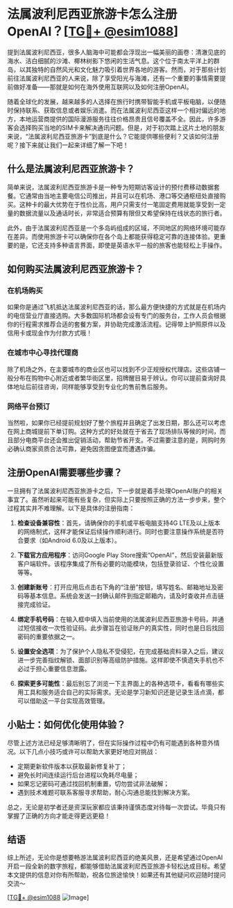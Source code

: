 # 法属波利尼西亚旅游卡怎么注册OpenAI？[[TG💪+ @esim1088](https://t.me/s/esim1088)]

提到法属波利尼西亚，很多人脑海中可能都会浮现出一幅美丽的画卷：清澈见底的海水、洁白细腻的沙滩、椰林树影下悠闲的生活气息。这个位于南太平洋上的群岛，以其独特的自然风光和文化魅力吸引着世界各地的游客。然而，对于那些计划前往法属波利尼西亚的人来说，除了享受阳光与海滩，还有一个重要的事情需要提前做好准备——那就是如何在海外使用互联网以及如何注册OpenAI。

随着全球化的发展，越来越多的人选择在旅行时携带智能手机或平板电脑，以便随时保持联系、获取信息或者娱乐消遣。而在法属波利尼西亚这样一个相对偏远的地方，本地运营商提供的国际漫游服务往往价格昂贵且信号覆盖不全。因此，许多游客会选择购买当地的SIM卡来解决通讯问题。但是，对于初次踏上这片土地的朋友来说，“法属波利尼西亚旅游卡”到底是什么？它能提供哪些便利？又该如何注册呢？接下来就让我们一起来详细了解一下吧！

## 什么是法属波利尼西亚旅游卡？

简单来说，法属波利尼西亚旅游卡是一种专为短期访客设计的预付费移动数据套餐。它通常由当地主要电信公司推出，并且可以在机场、港口等交通枢纽处直接购买。这种卡的最大优势在于性价比高，用户只需支付一笔固定费用就能享受到一定量的数据流量以及通话时长，非常适合预算有限但又希望保持在线状态的旅行者。

此外，由于法属波利尼西亚是一个多岛屿组成的区域，不同地区的网络环境可能存在差异。而使用旅游卡可以确保你在各个岛上都能获得稳定可靠的连接体验。更重要的是，它还支持多种语言界面，即使是英语水平一般的旅客也能轻松上手操作。

## 如何购买法属波利尼西亚旅游卡？

### 在机场购买
如果你是通过飞机抵达法属波利尼西亚的话，那么最方便快捷的方式就是在机场内的电信营业厅直接选购。大多数国际机场都会设有专门的服务台，工作人员会根据你的行程需求推荐合适的套餐方案，并协助完成激活流程。记得带上护照原件以及信用卡或现金作为付款方式哦！

### 在城市中心寻找代理商
除了机场之外，在主要城市的商业区也可以找到不少正规授权代理店。这些店铺一般分布在购物中心附近或者繁华街区里，招牌醒目易于辨认。你可以提前查询好具体地址后前往咨询，同样能够享受到专业化的售前售后服务。

### 网络平台预订
当然啦，如果你已经提前规划好了整个旅程并且确定了出发日期，那么还可以考虑在网上商城提前下单订购。这种方式的好处就在于省去了现场排队等候的时间，而且部分电商平台还会推出促销活动，帮助节省开支。不过需要注意的是，网购时务必确认商家资质合法可靠，避免因贪图便宜而遭遇诈骗。

## 注册OpenAI需要哪些步骤？

一旦拥有了法属波利尼西亚旅游卡之后，下一步就是着手处理OpenAI账户的相关事宜了。虽然听起来可能有些复杂，但实际上只要按照正确的方法一步步来，整个过程其实并不难理解。以下是具体的注册指南：

1. **检查设备兼容性**：首先，请确保你的手机或平板电脑支持4G LTE及以上版本的网络制式，这样才能保证后续操作顺利进行。同时也要注意操作系统是否符合要求（如Android 6.0及以上版本）。

2. **下载官方应用程序**：访问Google Play Store搜索“OpenAI”，然后安装最新版客户端软件。该程序集成了所有必要的功能模块，包括登录验证、个性化设置等等。

3. **创建新账号**：打开应用后点击右下角的“注册”按钮，填写姓名、邮箱地址及密码等基本信息。系统会发送一封确认邮件到指定邮箱内，请及时查收并点击链接完成验证。

4. **绑定手机号码**：在输入框中填入当前使用的法属波利尼西亚旅游卡号码，并通过短信接收一次性验证码。此步骤旨在验证账户的真实性，同时也是日后找回密码的重要依据之一。

5. **设置安全选项**：为了保护个人隐私不受侵犯，在完成基础资料录入之后，建议进一步完善指纹解锁、面部识别等高级防护措施。这样即使不慎遗失手机也不必过于担心重要信息泄露。

6. **探索更多可能性**：最后别忘了浏览一下主界面上的各种选项卡，看看有哪些实用工具和服务适合自己的实际需求。无论是学习新知识还是记录生活点滴，都可以借助这一平台实现高效管理。

## 小贴士：如何优化使用体验？

尽管上述方法已经足够清晰明了，但在实际操作过程中仍有可能遇到各种意外情况。以下几点小技巧或许可以帮助大家更好地应对挑战：

- 定期更新软件版本以获取最新修复补丁；
- 避免长时间连续运行后台进程以免耗尽电量；
- 如果忘记密码可通过找回机制重置，切勿尝试非法破解；
- 遇到技术难题可联系客服寻求帮助，耐心沟通总能找到解决方案。

总之，无论是初学者还是资深玩家都应该秉持谨慎态度对待每一次尝试。毕竟只有掌握了正确的方向才能走得更远更稳！

## 结语

综上所述，无论你是想要畅游法属波利尼西亚的绝美风景，还是希望通过OpenAI开启一段全新的数字旅程，都能够借助法属波利尼西亚旅游卡轻松达成目标。希望本文提供的信息对你有所帮助，祝各位旅途愉快！如果还有其他疑问欢迎随时提问交流～ 

[[TG💪+ @esim1088](https://t.me/s/esim1088) ![Image](https://i.postimg.cc/4NQfJmqS/Snipaste-2025-05-13-00-14-12.png)]